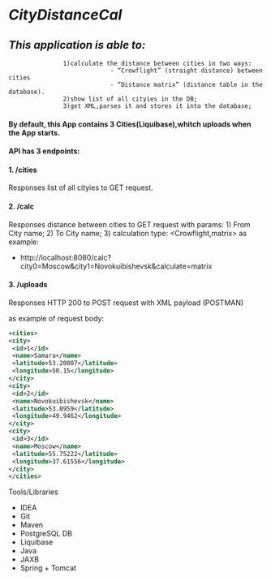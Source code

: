 # *CityDistanceCal* 

## *This application  is able to:*
                   1)calculate the distance between cities in two ways:
                                - “Crowflight” (straight distance) between cities 
                                - “Distance matrix” (distance table in the database).  
                   2)show list of all cityies in the DB;                            
                   3)get XML,parses it and stores it into the database;
#### By default, this App contains 3 Cities(Liquibase),whitch uploads when the App starts.

#### API has 3 endpoints:

 #### 1. /cities  
 Responses list of all cityies to GET request.



 #### 2. /calc
 Responses distance between cities to GET request with params:
                   1) From City name;
                   2) To City name; 
                   3) calculation type: <Crowflight,matrix>
 as example:
 - http://localhost:8080/calc?city0=Moscow&city1=Novokuibishevsk&calculate=matrix

 #### 3. /uploads
 Responses HTTP 200 to POST request with XML payload (POSTMAN) 

 as example of request body:
 ```xml
<cities>
<city>
  <id>1</id>
  <name>Samara</name>
  <latitude>53.20007</latitude>
  <longitude>50.15</longitude>
</city>
<city>
  <id>2</id>
  <name>Novokuibishevsk</name>
  <latitude>53.0959</latitude>
  <longitude>49.9462</longitude>
</city>
<city>
  <id>3</id>
  <name>Moscow</name>
  <latitude>55.75222</latitude>
  <longitude>37.61556</longitude>
</city>
</cities> 
```                              
                              
                              
                                                   
                              
Tools/Libraries
-	IDEA
-	Git
-	Maven
-	PostgreSQL DB
-	Liquibase
-	Java 
-	JAXB
-	Spring + Tomcat
                              
                              
